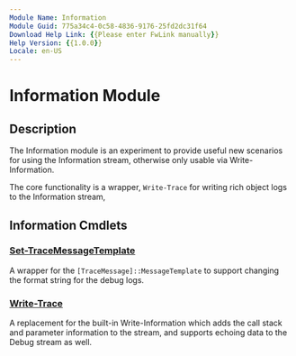 ```yaml
---
Module Name: Information
Module Guid: 775a34c4-0c58-4836-9176-25fd2dc31f64
Download Help Link: {{Please enter FwLink manually}}
Help Version: {{1.0.0}}
Locale: en-US
---
```


# Information Module

## Description

The Information module is an experiment to provide useful new scenarios for using the Information stream, otherwise only usable via Write-Information.

The core functionality is a wrapper, `Write-Trace` for writing rich object logs to the Information stream,

## Information Cmdlets

### [Set-TraceMessageTemplate](Set-TraceMessageTemplate.md)

A wrapper for the `[TraceMessage]::MessageTemplate` to support changing the format string for the debug logs.

### [Write-Trace](Write-Trace.md)

A replacement for the built-in Write-Information which adds the call stack and parameter information to the stream, and supports echoing data to the Debug stream as well.

